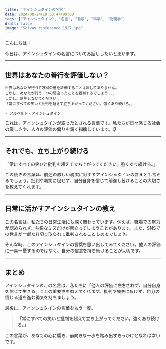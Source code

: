 ```yaml
---
title: 'アインシュタインの名言'
date: 2024-08-24T18:38:47+09:00
tags: ["アインシュタイン", "名言", "哲学", "科学", "物理学"]
draft: false
image: "Solvay_conference_1927.jpg"
---
```


こんにちは！

今日は、アインシュタインの名言についてお話ししたいと思います。

---

## 世界はあなたの善行を評価しない？

```
世界はあなたが行う百万回の善を評価することは決してありません。
しかし、あなたが行う一つの間違ったことを批判するでしょう...
しかし、落胆しないでください
「常にすべての笑いと批判を超えて立ち上がってください。強くあり続けろ。」

- アルベルト・アインシュタイン
```

これは、アインシュタインが語ったとされる言葉です。私たちが日々感じる社会の厳しさや、人々の評価の偏りを鋭く指摘しています。

---

## それでも、立ち上がり続ける

「常にすべての笑いと批判を超えて立ち上がってください。強くあり続けろ。」

この続きの言葉は、前述の厳しい現実に対するアインシュタインの答えとも言えるでしょう。批判や嘲笑に屈せず、自分自身を信じて前進し続けることの大切さを教えてくれます。

---

## 日常に活かすアインシュタインの教え

この名言は、私たちの日常生活にも深く関わっています。例えば、職場での努力が認められず、些細なミスだけが目立ってしまうことがあります。また、SNSでの発言が一部だけ切り取られて批判されることもあるでしょう。

そんな時、このアインシュタインの言葉を思い出してみてください。他人の評価に一喜一憂するのではなく、自分の信念を持ち続けることが大切です。

---

## まとめ

アインシュタインのこの名言は、私たちに「他人の評価に左右されず、自分自身を信じて生きる」ことの重要性を教えてくれます。批判や嘲笑に負けず、自分の信じる道を進む勇気を持ちましょう。

最後に、アインシュタインの言葉をもう一度。

> **「常にすべての笑いと批判を超えて立ち上がってください。強くあり続けろ。」**

この言葉が、あなたの心に響き、前向きな一歩を踏み出すきっかけとなれば幸いです。

